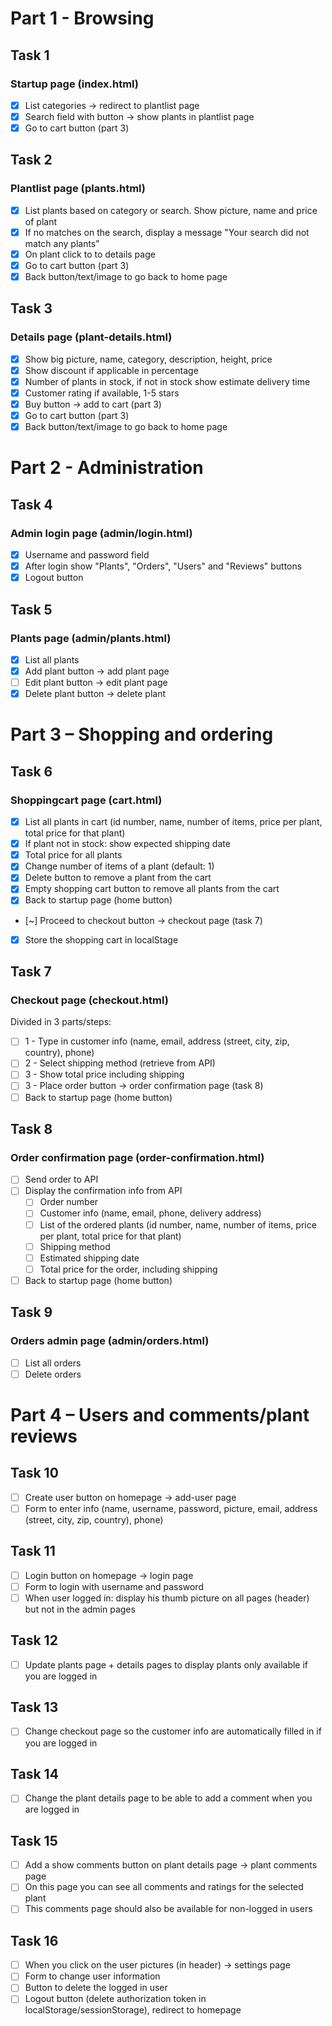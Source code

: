 # Part 1 - Browsing

## Task 1

### Startup page (index.html)

- [x] List categories -> redirect to plantlist page
- [x] Search field with button -> show plants in plantlist page
- [x] Go to cart button (part 3)

## Task 2

### Plantlist page (plants.html)

- [x] List plants based on category or search. Show picture, name and price of plant
- [x] If no matches on the search, display a message "Your search did not match any plants"
- [x] On plant click to to details page
- [x] Go to cart button (part 3)
- [x] Back button/text/image to go back to home page

## Task 3

### Details page (plant-details.html)

- [x] Show big picture, name, category, description, height, price
- [x] Show discount if applicable in percentage
- [x] Number of plants in stock, if not in stock show estimate delivery time
- [x] Customer rating if available, 1-5 stars
- [x] Buy button -> add to cart (part 3)
- [x] Go to cart button (part 3)
- [x] Back button/text/image to go back to home page

# Part 2 - Administration

## Task 4

### Admin login page (admin/login.html)

- [x] Username and password field
- [x] After login show "Plants", "Orders", "Users" and "Reviews" buttons
- [x] Logout button

## Task 5

### Plants page (admin/plants.html)

- [x] List all plants
- [x] Add plant button -> add plant page
- [ ] Edit plant button -> edit plant page
- [x] Delete plant button -> delete plant

# Part 3 – Shopping and ordering

## Task 6

### Shoppingcart page (cart.html)

- [x] List all plants in cart (id number, name, number of items, price per plant, total price for that plant)
- [x] If plant not in stock: show expected shipping date
- [x] Total price for all plants
- [x] Change number of items of a plant (default: 1)
- [x] Delete button to remove a plant from the cart
- [x] Empty shopping cart button to remove all plants from the cart
- [x] Back to startup page (home button)
- [~] Proceed to checkout button -> checkout page (task 7)
- [x] Store the shopping cart in localStage

## Task 7

### Checkout page (checkout.html)

Divided in 3 parts/steps:

- [ ] 1 - Type in customer info (name, email, address (street, city, zip, country), phone)
- [ ] 2 - Select shipping method (retrieve from API)
- [ ] 3 - Show total price including shipping
- [ ] 3 - Place order button -> order confirmation page (task 8)
- [ ] Back to startup page (home button)

## Task 8

### Order confirmation page (order-confirmation.html)

- [ ] Send order to API
- [ ] Display the confirmation info from API
  - [ ] Order number
  - [ ] Customer info (name, email, phone, delivery address)
  - [ ] List of the ordered plants (id number, name, number of items, price per plant, total price for that plant)
  - [ ] Shipping method
  - [ ] Estimated shipping date
  - [ ] Total price for the order, including shipping
- [ ] Back to startup page (home button)

## Task 9

### Orders admin page (admin/orders.html)

- [ ] List all orders
- [ ] Delete orders

# Part 4 – Users and comments/plant reviews

## Task 10

- [ ] Create user button on homepage -> add-user page
- [ ] Form to enter info (name, username, password, picture, email, address (street, city, zip, country), phone)

## Task 11

- [ ] Login button on homepage -> login page
- [ ] Form to login with username and password
- [ ] When user logged in: display his thumb picture on all pages (header) but not in the admin pages

## Task 12

- [ ] Update plants page + details pages to display plants only available if you are logged in

## Task 13

- [ ] Change checkout page so the customer info are automatically filled in if you are logged in

## Task 14

- [ ] Change the plant details page to be able to add a comment when you are logged in

## Task 15

- [ ] Add a show comments button on plant details page -> plant comments page
- [ ] On this page you can see all comments and ratings for the selected plant
- [ ] This comments page should also be available for non-logged in users

## Task 16

- [ ] When you click on the user pictures (in header) -> settings page
- [ ] Form to change user information
- [ ] Button to delete the logged in user
- [ ] Logout button (delete authorization token in localStorage/sessionStorage), redirect to homepage
